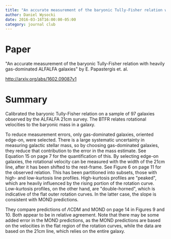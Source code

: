 ```yaml
---
title: "An accurate measurement of the baryonic Tully-Fisher relation with heavily gas-dominated ALFALFA galaxies"
author: Daniel Wysocki
date: 2016-03-16T16:00:00-05:00
category: journal club
---
```


# Paper

"An accurate measurement of the baryonic Tully-Fisher relation with heavily gas-dominated ALFALFA galaxies" by E. Papastergis et. al.

<http://arxiv.org/abs/1602.09087v1>


# Summary

Calibrated the baryonic Tully-Fisher relation on a sample of 97 galaxies observed by the ALFALFA 21cm survey. The BTFR relates rotational velocities to the baryonic mass in a galaxy.

To reduce measurement errors, only gas-dominated galaxies, oriented edge-on, were selected. There is a large systematic uncertainty in measuring galactic stellar mass, so by choosing gas-dominated galaxies, they reduce that contribution to the error in the mass estimate. See Equation 15 on page 7 for the quantification of this. By selecting edge-on galaxies, the rotational velocity can be measured with the width of the 21cm line, after it has been shifted to the rest-frame. See Figure 6 on page 11 for the observed relation. This has been partitioned into subsets, those with high- and low-kurtosis line profiles. High-kurtosis profiles are "peaked", which are heavily influenced by the rising portion of the rotation curve. Low-kurtosis profiles, on the other hand, are "double-horned", which is indicative of the flat outer rotation curves. In the latter case, the slope is consistent with MOND predictions.

They compare predictions of $\Lambda$CDM and MOND on page 14 in Figures 9 and 10. Both appear to be in relative agreement. Note that there may be some added error in the MOND predictions, as the MOND predictions are based on the velocities in the flat region of the rotation curves, while the data are based on the 21cm line, which relies on the entire galaxy.
